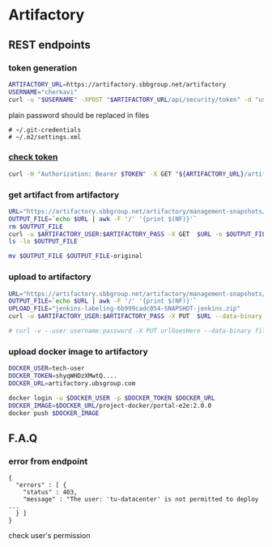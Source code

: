 # Artifactory
## REST endpoints
### token generation
```sh
ARTIFACTORY_URL=https://artifactory.sbbgroup.net/artifactory 
USERNAME="cherkavi"
curl -u "$USERNAME" -XPOST "$ARTIFACTORY_URL/api/security/token" -d "username=$USERNAME" -d "scope=member-of-groups:*" -d "expires_in=315360000"
```
plain password should be replaced in files 
```
# ~/.git-credentials
# ~/.m2/settings.xml
```

### [check token](https://jfrog.com/help/r/jfrog-rest-apis/system-info)
```sh
curl -H "Authorization: Bearer $TOKEN" -X GET "${ARTIFACTORY_URL}/artifactory/api/system/ping"
```

### get artifact from artifactory
```sh
URL="https://artifactory.sbbgroup.net/artifactory/management-snapshots/com/ad/cicd/jenkins/jenkins-labeling-6b999cadc054-SNAPSHOT-jenkins.zip"
OUTPUT_FILE=`echo $URL | awk -F '/' '{print $(NF)}'`
rm $OUTPUT_FILE
curl -u $ARTIFACTORY_USER:$ARTIFACTORY_PASS -X GET  $URL -o $OUTPUT_FILE
ls -la $OUTPUT_FILE

mv $OUTPUT_FILE $OUTPUT_FILE-original
```

### upload to artifactory
```sh
URL="https://artifactory.sbbgroup.net/artifactory/management-snapshots/com/ad/cicd/jenkins/jenkins-labeling-6b999cadc054-SNAPSHOT-jenkins.zip"
OUTPUT_FILE=`echo $URL | awk -F '/' '{print $(NF)}'`
UPLOAD_FILE="jenkins-labeling-6b999cadc054-SNAPSHOT-jenkins.zip"
curl -u $ARTIFACTORY_USER:$ARTIFACTORY_PASS -X PUT  $URL --data-binary @${UPLOAD_FILE}

# curl -v --user username:password -X PUT urlGoesHere --data-binary fileToBeDeployed
```

### upload docker image to artifactory
```sh
DOCKER_USER=tech-user
DOCKER_TOKEN=shyqWHDzXMwtQ....
DOCKER_URL=artifactory.ubsgroup.com

docker login -u $DOCKER_USER -p $DOCKER_TOKEN $DOCKER_URL
DOCKER_IMAGE=$DOCKER_URL/project-docker/portal-e2e:2.0.0
docker push $DOCKER_IMAGE
```

## F.A.Q 
### error from endpoint
```
{
  "errors" : [ {
    "status" : 403,
    "message" : "The user: 'tu-datacenter' is not permitted to deploy ... 
  } ]
}
```
check user's permission 
